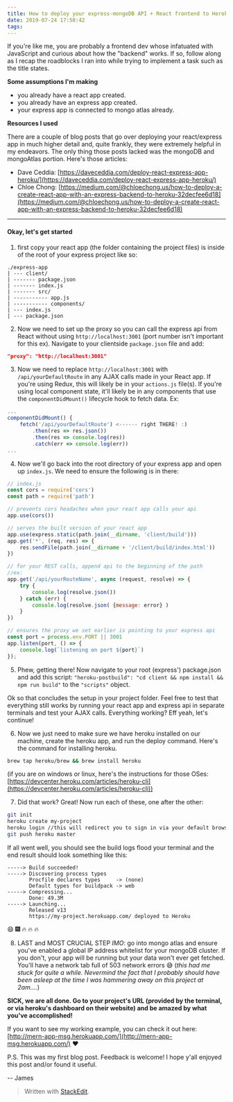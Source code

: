 ```yaml
---
title: How to deploy your express-mongoDB API + React frontend to Heroku
date: 2019-07-24 17:58:42
tags:
---
```


If you're like me, you are probably a frontend dev whose infatuated with JavaScript and curious about how the "backend" works. If so, follow along as I recap the roadblocks I ran into while trying to implement a task such as the title states. 

**Some assumptions I'm making**
- you already have a react app created.
- you already have an express app created.
- your express app is connected to mongo atlas already.

**Resources I used**

There are a couple of blog posts that go over deploying your react/express app in much higher detail and, quite frankly, they were extremely helpful in my endeavors. The only thing those posts lacked was the mongoDB and mongoAtlas portion. Here's those articles: 
- Dave Ceddia: [https://daveceddia.com/deploy-react-express-app-heroku/](https://daveceddia.com/deploy-react-express-app-heroku/)
- Chloe Chong: [https://medium.com/@chloechong.us/how-to-deploy-a-create-react-app-with-an-express-backend-to-heroku-32decfee6d18](https://medium.com/@chloechong.us/how-to-deploy-a-create-react-app-with-an-express-backend-to-heroku-32decfee6d18)

-----
#### Okay, let's get started
1) first copy your react app (the folder containing the project files) is inside of the root of your express project like so:
 ```
./express-app
| --- client/
| ------- package.json
| ------- index.js
| ------- src/
| ----------- app.js
| ----------- components/
| --- index.js
| --- package.json
```

2) Now we need to set up the proxy so you can call the express api from React without using `http://localhost:3001` (port number isn't important for this ex). Navigate to your clientside `package.json` file and add:
```json
"proxy": "http://localhost:3001"
```
3) Now we need to replace `http://localhost:3001` with `/api/yourDefaultRoute` in any AJAX calls made in your React app. If you're using Redux, this will likely be in your `actions.js` file(s). If you're using local component state, it'll likely be in any components that use the `componentDidMount()` lifecycle hook to fetch data. Ex: 
```javascript
...
componentDidMount() {
	fetch('/api/yourDefaultRoute') <------ right THERE! :) 
		.then(res => res.json())
		.then(res => console.log(res))
		.catch(err => console.log(err))
...
```

4) Now we'll go back into the root directory of your express app and open up `index.js`. We need to ensure the following is in there:

``` javascript
// index.js
const cors = require('cors')
const path = require('path')

// prevents cors headaches when your react app calls your api
app.use(cors())

// serves the built version of your react app
app.use(express.static(path.join(__dirname, 'client/build')))
app.get('*', (req, res) => {
	res.sendFile(path.join(__dirname + '/client/build/index.html'))
})

// for your REST calls, append api to the beginning of the path
//ex: 
app.get('/api/yourRouteName', async (request, resolve) => {
	try {
		console.log(resolve.json())
	} catch (err) {
		console.log(resolve.json( {message: error} )
	}
})

// ensures the proxy we set earlier is pointing to your express api
const port = process.env.PORT || 3001
app.listen(port, () => {
	console.log(`listening on port ${port}`)
});
```

5) Phew, getting there! Now navigate to your root (express') package.json and add this script: `"heroku-postbuild": "cd client && npm install && npm run build"` to the `"scripts"` object. 

Ok so that concludes the setup in your project folder. Feel free to test that everything still works by running your react app and express api in separate terminals and test your AJAX calls. Everything working? Eff yeah, let's continue!

6) Now we just need to make sure we have heroku installed on our machine, create the heroku app, and run the deploy command. Here's the command for installing heroku. 
```bash
brew tap heroku/brew && brew install heroku
```
(if you are on windows or linux, here's the instructions for those OSes: [https://devcenter.heroku.com/articles/heroku-cli](https://devcenter.heroku.com/articles/heroku-cli))

7) Did that work? Great! Now run each of these, one after the other:
```bash
git init
heroku create my-project
heroku login //this will redirect you to sign in via your default browser
git push heroku master
```

If all went well, you should see the build logs flood your terminal and the end result should look something like this:

```
-----> Build succeeded!
-----> Discovering process types
       Procfile declares types     -> (none)
       Default types for buildpack -> web
-----> Compressing...
       Done: 49.3M
-----> Launching...
       Released v13
       https://my-project.herokuapp.com/ deployed to Heroku
```
:smile: :fireworks: :fire: :fire: :fire: 

8) LAST and MOST CRUCIAL STEP _IMO_: go into mongo atlas and ensure you've enabled a global IP address whitelist for your mongoDB cluster. If you don't, your app will be running but your data won't ever get fetched. You'll have a network tab full of 503 network errors :sweat_smile: (_this had me stuck for quite a while. Nevermind the fact that I probably should have been asleep at the time I was hammering away on this project at 2am...._)

**SICK, we are all done. Go to your project's URL (provided by the terminal, or via heroku's dashboard on their website) and be amazed by what you've accomplished!**

If you want to see my working example, you can check it out here:
[http://mern-app-msg.herokuapp.com/](http://mern-app-msg.herokuapp.com/) :heart:

P.S. This was my first blog post. Feedback is welcome! I hope y'all enjoyed this post and/or found it useful. 

--
James

> Written with [StackEdit](https://stackedit.io/).
<!--stackedit_data:
eyJoaXN0b3J5IjpbLTE4ODY4MjY2ODldfQ==
-->